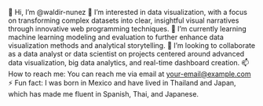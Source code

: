 👋 Hi, I’m @waldir-nunez
👀 I’m interested in data visualization, with a focus on transforming complex datasets into clear, insightful visual narratives through innovative web programming techniques.
🌱 I’m currently learning machine learning modeling and evaluation to further enhance data visualization methods and analytical storytelling.
💞️ I’m looking to collaborate as a data analyst or data scientist on projects centered around advanced data visualization, big data analytics, and real-time dashboard creation.
📫 How to reach me: You can reach me via email at your-email@example.com
⚡ Fun fact: I was born in Mexico and have lived in Thailand and Japan, which has made me fluent in Spanish, Thai, and Japanese.
<!---
waldir-nunez/waldir-nunez is a ✨ special ✨ repository because its `README.md` (this file) appears on your GitHub profile.
You can click the Preview link to take a look at your changes.
--->
